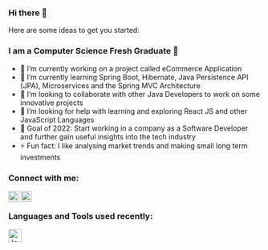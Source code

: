 ### Hi there 👋

<!--**Chirag5420/Chirag5420** is a ✨ _special_ ✨ repository because its `README.md` (this file) appears on your GitHub profile.-->

Here are some ideas to get you started:

### I am a Computer Science Fresh Graduate 👋

- 🔭 I’m currently working on a project called eCommerce Application
- 🌱 I’m currently learning Spring Boot, Hibernate, Java Persistence API (JPA), Microservices and the Spring MVC Architecture
- 👯 I’m looking to collaborate with other Java Developers to work on some innovative projects
- 🤔 I’m looking for help with learning and exploring React JS and other JavaScript Languages 
- 👔 Goal of 2022: Start working in a company as a Software Developer and further gain useful insights into the tech industry
- ⚡ Fun fact: I like analysing market trends and making small long term investments

### Connect with me:

[<img align="left" alt="LinkedIn" width="22px" src="https://cdn.jsdelivr.net/npm/simple-icons@v3/icons/linkedin.svg" />](https://www.linkedin.com/in/chiragchhajlani/)
[<img align="left" alt="Instagram" width="22px" src="https://cdn.jsdelivr.net/npm/simple-icons@v3/icons/instagram.svg" />](https://www.instagram.com/chirag_chhajlani/)

<br />

### Languages and Tools used recently:

<img align="left" alt="Java" width="26px" src="https://user-images.githubusercontent.com/72644170/149158079-5d74b78e-6ff2-4d54-bdd0-59fa87fb147a.jpg" />
<br />
<br />
